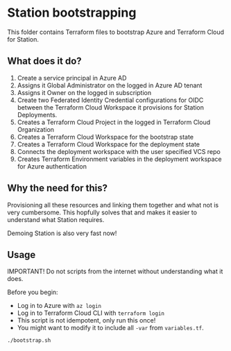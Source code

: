 # Station bootstrapping

This folder contains Terraform files to bootstrap Azure and Terraform Cloud for Station.

## What does it do?

1. Create a service principal in Azure AD
2. Assigns it Global Administrator on the logged in Azure AD tenant
3. Assigns it Owner on the logged in subscription
4. Create two Federated Identity Credential configurations for OIDC between the Terraform Cloud Workspace it provisions for Station Deployments.
5. Creates a Terraform Cloud Project in the logged in Terraform Cloud Organization
6. Creates a Terraform Cloud Workspace for the bootstrap state
7. Creates a Terraform Cloud Workspace for the deployment state
8. Connects the deployment workspace with the user specified VCS repo
9. Creates Terraform Environment variables in the deployment workspace for Azure authentication

## Why the need for this?

Provisioning all these resources and linking them together and what not is very cumbersome. This hopfully solves that and makes it easier to understand what Station requires.

Demoing Station is also very fast now!

## Usage

IMPORTANT! Do not scripts from the internet without understanding what it does.

Before you begin:
- Log in to Azure with `az login`
- Log in to Terraform Cloud CLI with `terraform login`
- This script is not idempotent, only run this once!
- You might want to modify it to include all `-var` from `variables.tf`.

```bash
./bootstrap.sh
```

